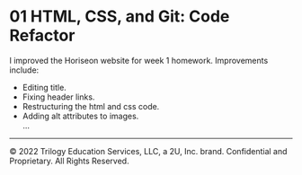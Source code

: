 # 01 HTML, CSS, and Git: Code Refactor

I improved the Horiseon website for week 1 homework. Improvements include: <br />
- Editing title. <br />
- Fixing header links. <br />
- Restructuring the html and css code. <br />
- Adding alt attributes to images. <br />
...

---
© 2022 Trilogy Education Services, LLC, a 2U, Inc. brand. Confidential and Proprietary. All Rights Reserved.
